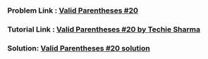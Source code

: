 ### Problem Link : [ Valid Parentheses #20](https://leetcode.com/problems/valid-parentheses/submissions/)

### Tutorial Link : [Valid Parentheses #20 by Techie Sharma](https://www.youtube.com/watch?v=_a8TTEH0H5s&ab_channel=TechieSharma) 

### Solution: [ Valid Parentheses #20 solution](valid_parentheses.cpp)
